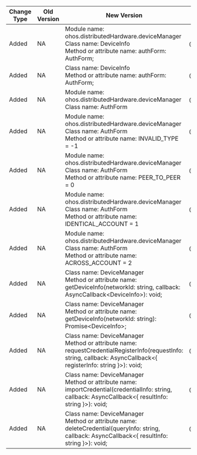 | Change Type | Old Version | New Version | d.ts File |
| ---- | ------ | ------ | -------- |
|Added|NA|Module name: ohos.distributedHardware.deviceManager<br>Class name: DeviceInfo<br>Method or attribute name: authForm: AuthForm;|@ohos.distributedHardware.deviceManager.d.ts|
|Added|NA|Class name: DeviceInfo<br>Method or attribute name: authForm: AuthForm;|@ohos.distributedHardware.deviceManager.d.ts|
|Added|NA|Module name: ohos.distributedHardware.deviceManager<br>Class name: AuthForm|@ohos.distributedHardware.deviceManager.d.ts|
|Added|NA|Module name: ohos.distributedHardware.deviceManager<br>Class name: AuthForm<br>Method or attribute name: INVALID_TYPE = -1|@ohos.distributedHardware.deviceManager.d.ts|
|Added|NA|Module name: ohos.distributedHardware.deviceManager<br>Class name: AuthForm<br>Method or attribute name: PEER_TO_PEER = 0|@ohos.distributedHardware.deviceManager.d.ts|
|Added|NA|Module name: ohos.distributedHardware.deviceManager<br>Class name: AuthForm<br>Method or attribute name: IDENTICAL_ACCOUNT = 1|@ohos.distributedHardware.deviceManager.d.ts|
|Added|NA|Module name: ohos.distributedHardware.deviceManager<br>Class name: AuthForm<br>Method or attribute name: ACROSS_ACCOUNT = 2|@ohos.distributedHardware.deviceManager.d.ts|
|Added|NA|Class name: DeviceManager<br>Method or attribute name: getDeviceInfo(networkId: string, callback: AsyncCallback\<DeviceInfo>): void;|@ohos.distributedHardware.deviceManager.d.ts|
|Added|NA|Class name: DeviceManager<br>Method or attribute name: getDeviceInfo(networkId: string): Promise\<DeviceInfo>;|@ohos.distributedHardware.deviceManager.d.ts|
|Added|NA|Class name: DeviceManager<br>Method or attribute name: requestCredentialRegisterInfo(requestInfo: string, callback: AsyncCallback\<{ registerInfo: string }>): void;|@ohos.distributedHardware.deviceManager.d.ts|
|Added|NA|Class name: DeviceManager<br>Method or attribute name: importCredential(credentialInfo: string, callback: AsyncCallback\<{ resultInfo: string }>): void;|@ohos.distributedHardware.deviceManager.d.ts|
|Added|NA|Class name: DeviceManager<br>Method or attribute name: deleteCredential(queryInfo: string, callback: AsyncCallback\<{ resultInfo: string }>): void;|@ohos.distributedHardware.deviceManager.d.ts|

